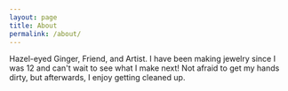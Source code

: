 ```yaml
---
layout: page
title: About
permalink: /about/
---
```


Hazel-eyed Ginger, Friend, and Artist. I have been making jewelry since I was 12 and can't wait to see what I make next! Not afraid to get my hands dirty, but afterwards, I enjoy getting cleaned up.
